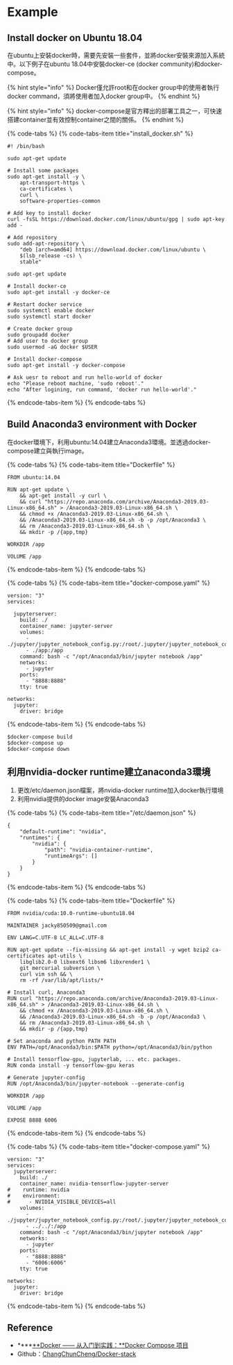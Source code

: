 # Example

## Install docker on Ubuntu 18.04

在ubuntu上安裝docker時，需要先安裝一些套件，並將docker安裝來源加入系統中。以下例子在ubuntu 18.04中安裝docker-ce \(docker community\)和docker-compose。

{% hint style="info" %}
Docker僅允許root和在docker group中的使用者執行docker command，須將使用者加入docker group中。
{% endhint %}

{% hint style="info" %}
docker-compose是官方釋出的部署工具之一，可快速搭建container並有效控制container之間的關係。
{% endhint %}

{% code-tabs %}
{% code-tabs-item title="install\_docker.sh" %}
```text
#! /bin/bash

sudo apt-get update

# Install some packages
sudo apt-get install -y \
    apt-transport-https \
    ca-certificates \
    curl \
    software-properties-common

# Add key to install docker
curl -fsSL https://download.docker.com/linux/ubuntu/gpg | sudo apt-key add -

# Add repository
sudo add-apt-repository \
    "deb [arch=amd64] https://download.docker.com/linux/ubuntu \
    $(lsb_release -cs) \
    stable"

sudo apt-get update

# Install docker-ce
sudo apt-get install -y docker-ce

# Restart docker service
sudo systemctl enable docker
sudo systemctl start docker

# Create docker group
sudo groupadd docker
# Add user to docker group
sudo usermod -aG docker $USER

# Install docker-compose
sudo apt-get install -y docker-compose

# Ask uesr to reboot and run hello-world of docker
echo "Please reboot machine, 'sudo reboot'."
echo "After logining, run command, 'docker run hello-world'."
```
{% endcode-tabs-item %}
{% endcode-tabs %}

## Build Anaconda3 environment with Docker

在docker環境下，利用ubuntu:14.04建立Anaconda3環境。並透過docker-compose建立與執行image。

{% code-tabs %}
{% code-tabs-item title="Dockerfile" %}
```text
FROM ubuntu:14.04

RUN apt-get update \
    && apt-get install -y curl \
    && curl "https://repo.anaconda.com/archive/Anaconda3-2019.03-Linux-x86_64.sh" > /Anaconda3-2019.03-Linux-x86_64.sh \
    && chmod +x /Anaconda3-2019.03-Linux-x86_64.sh \
    && /Anaconda3-2019.03-Linux-x86_64.sh -b -p /opt/Anaconda3 \
    && rm /Anaconda3-2019.03-Linux-x86_64.sh \
    && mkdir -p /{app,tmp}

WORKDIR /app

VOLUME /app
```
{% endcode-tabs-item %}
{% endcode-tabs %}

{% code-tabs %}
{% code-tabs-item title="docker-compose.yaml" %}
```text
version: "3"
services:

  jupyterserver:
    build: ./
    container_name: jupyter-server
    volumes:
      - ./jupyter/jupyter_notebook_config.py:/root/.jupyter/jupyter_notebook_config.py
      - ./app:/app
    command: bash -c "/opt/Anaconda3/bin/jupyter notebook /app"
    networks:
      - jupyter
    ports:
      - "8888:8888"
    tty: true

networks:
  jupyter:
    driver: bridge
```
{% endcode-tabs-item %}
{% endcode-tabs %}

```text
$docker-compose build
$docker-compose up
$docker-compose down
```

## 利用nvidia-docker runtime建立anaconda3環境

1. 更改/etc/daemon.json檔案，將nvidia-docker runtime加入docker執行環境
2. 利用nvidia提供的docker image安裝Anaconda3

{% code-tabs %}
{% code-tabs-item title="/etc/daemon.json" %}
```text
{
    "default-runtime": "nvidia",
    "runtimes": {
        "nvidia": {
            "path": "nvidia-container-runtime",
            "runtimeArgs": []
        }
    }
}
```
{% endcode-tabs-item %}
{% endcode-tabs %}

{% code-tabs %}
{% code-tabs-item title="Dockerfile" %}
```text
FROM nvidia/cuda:10.0-runtime-ubuntu18.04

MAINTAINER jacky850509@gmail.com

ENV LANG=C.UTF-8 LC_ALL=C.UTF-8

RUN apt-get update --fix-missing && apt-get install -y wget bzip2 ca-certificates apt-utils \
    libglib2.0-0 libxext6 libsm6 libxrender1 \
    git mercurial subversion \
    curl vim ssh && \
    rm -rf /var/lib/apt/lists/*

# Install curl, Anaconda3
RUN curl "https://repo.anaconda.com/archive/Anaconda3-2019.03-Linux-x86_64.sh" > /Anaconda3-2019.03-Linux-x86_64.sh \
    && chmod +x /Anaconda3-2019.03-Linux-x86_64.sh \
    && /Anaconda3-2019.03-Linux-x86_64.sh -b -p /opt/Anaconda3 \
    && rm /Anaconda3-2019.03-Linux-x86_64.sh \
    && mkdir -p /{app,tmp}

# Set anaconda and python PATH PATH
ENV PATH=/opt/Anaconda3/bin:$PATH python=/opt/Anaconda3/bin/python

# Install tensorflow-gpu, jupyterlab, ... etc. packages.
RUN conda install -y tensorflow-gpu keras

# Generate jupyter-config
RUN /opt/Anaconda3/bin/jupyter-notebook --generate-config

WORKDIR /app

VOLUME /app

EXPOSE 8888 6006
```
{% endcode-tabs-item %}
{% endcode-tabs %}

{% code-tabs %}
{% code-tabs-item title="docker-compose.yaml" %}
```text
version: "3"
services:
  jupyterserver:
    build: ./
    container_name: nvidia-tensorflow-jupyter-server
#    runtime: nvidia
#    environment:
#      - NVIDIA_VISIBLE_DEVICES=all
    volumes:
      - ./jupyter/jupyter_notebook_config.py:/root/.jupyter/jupyter_notebook_config.py
      - ../../:/app
    command: bash -c "/opt/Anaconda3/bin/jupyter notebook /app"
    networks:
      - jupyter
    ports:
      - "8888:8888"
      - "6006:6006"
    tty: true

networks:
  jupyter:
    driver: bridge
```
{% endcode-tabs-item %}
{% endcode-tabs %}

## Reference

* \*\*\*\*[**Docker —— 从入门到实践：**Docker Compose 项目](https://yeasy.gitbooks.io/docker_practice/compose/)
* Github：[ChangChunCheng/Docker-stack](https://github.com/ChangChunCheng/Docker-stack)


